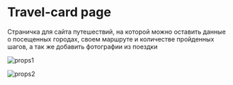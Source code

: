 # Travel-card page

 Страничка для сайта путешествий, на которой можно оставить данные о посещенных городах, своем маршруте и количестве пройденных шагов, а так же добавить фотографии из поездки


![props1](https://user-images.githubusercontent.com/77633382/139411605-ce359943-1fdc-44f2-84e9-4231a9f3e095.png)

![props2](https://user-images.githubusercontent.com/77633382/139411610-d14abfe9-5154-4f5a-bda0-090162ebb54c.png)

